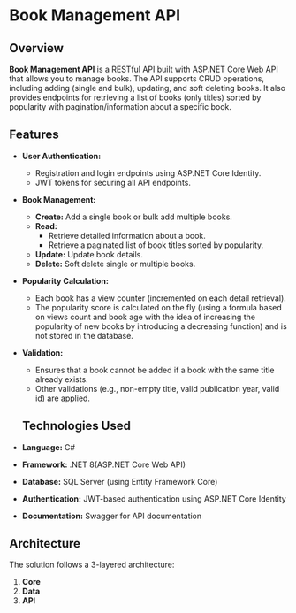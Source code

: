 # Book Management API

## Overview
**Book Management API** is a RESTful API built with ASP.NET Core Web API that allows you to manage books. The API supports CRUD operations, including adding (single and bulk), updating, and soft deleting books. 
It also provides endpoints for retrieving a list of books (only titles) sorted by popularity with pagination/information about a specific book.

## Features
- **User Authentication:** 
  - Registration and login endpoints using ASP.NET Core Identity.
  - JWT tokens for securing all API endpoints.
- **Book Management:**
  - **Create:** Add a single book or bulk add multiple books.
  - **Read:** 
    - Retrieve detailed information about a book.
    - Retrieve a paginated list of book titles sorted by popularity.
  - **Update:** Update book details.
  - **Delete:** Soft delete single or multiple books.
- **Popularity Calculation:**
  - Each book has a view counter (incremented on each detail retrieval).
  - The popularity score is calculated on the fly (using a formula based on views count and book age with the idea of increasing the popularity of new books by introducing a decreasing function) and is not stored in the database.
- **Validation:**
  - Ensures that a book cannot be added if a book with the same title already exists.
  - Other validations (e.g., non-empty title, valid publication year, valid id) are applied.

  ## Technologies Used
- **Language:** C#
- **Framework:** .NET 8(ASP.NET Core Web API)
- **Database:** SQL Server (using Entity Framework Core)
- **Authentication:** JWT-based authentication using ASP.NET Core Identity
- **Documentation:** Swagger for API documentation

## Architecture
The solution follows a 3-layered architecture:
1. **Core**  
2. **Data**  
3. **API** 

